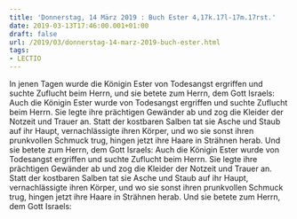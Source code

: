```yaml
---
title: 'Donnerstag, 14 März 2019 : Buch Ester 4,17k.17l-17m.17rst.'
date: 2019-03-13T17:46:00.001+01:00
draft: false
url: /2019/03/donnerstag-14-marz-2019-buch-ester.html
tags: 
- LECTIO
---
```


In jenen Tagen wurde die Königin Ester von Todesangst ergriffen und suchte Zuflucht beim Herrn, und sie betete zum Herrn, dem Gott Israels: Auch die Königin Ester wurde von Todesangst ergriffen und suchte Zuflucht beim Herrn. Sie legte ihre prächtigen Gewänder ab und zog die Kleider der Notzeit und Trauer an. Statt der kostbaren Salben tat sie Asche und Staub auf ihr Haupt, vernachlässigte ihren Körper, und wo sie sonst ihren prunkvollen Schmuck trug, hingen jetzt ihre Haare in Strähnen herab. Und sie betete zum Herrn, dem Gott Israels: Auch die Königin Ester wurde von Todesangst ergriffen und suchte Zuflucht beim Herrn. Sie legte ihre prächtigen Gewänder ab und zog die Kleider der Notzeit und Trauer an. Statt der kostbaren Salben tat sie Asche und Staub auf ihr Haupt, vernachlässigte ihren Körper, und wo sie sonst ihren prunkvollen Schmuck trug, hingen jetzt ihre Haare in Strähnen herab. Und sie betete zum Herrn, dem Gott Israels: